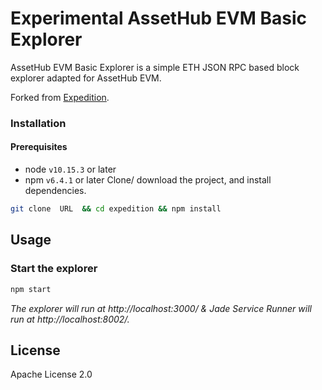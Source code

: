 # Experimental AssetHub EVM Basic Explorer

<!-- about the project -->

AssetHub EVM Basic Explorer is a simple ETH JSON RPC based block explorer adapted for AssetHub EVM.

Forked from [Expedition](https://github.com/xops/expedition).

### Installation

#### Prerequisites
- node `v10.15.3` or later
- npm `v6.4.1` or later
Clone/ download the project, and install dependencies.

```bash
git clone  URL  && cd expedition && npm install
```

<!-- example usage, screen shots, demos -->
## Usage

### Start the explorer
```bash
npm start
```
*The explorer will run at http://localhost:3000/ & Jade Service Runner will run at http://localhost:8002/.*

## License
Apache License 2.0